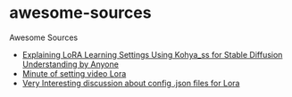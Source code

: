 # awesome-sources
Awesome Sources

 - [Explaining LoRA Learning Settings Using Kohya_ss for Stable Diffusion Understanding by Anyone
](https://github.com/FurkanGozukara/Stable-Diffusion/blob/main/Tutorials/How-To-Do-Kohya-SDXL-LoRA-Training-With-Weak-Low-VRAM-GPUs.md)
 - [Minute of setting video Lora](https://youtu.be/sBFGitIvD2A?t=2262)
 - [Very Interesting discussion about config .json files for Lora](https://github.com/kohya-ss/sd-scripts/issues/661)
